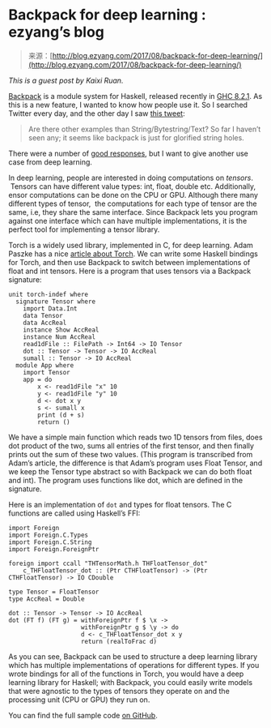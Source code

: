 <!--yml
category: 未分类
date: 2024-07-01 18:16:59
-->

# Backpack for deep learning : ezyang’s blog

> 来源：[http://blog.ezyang.com/2017/08/backpack-for-deep-learning/](http://blog.ezyang.com/2017/08/backpack-for-deep-learning/)

*This is a guest post by Kaixi Ruan.*

[Backpack](https://ghc.haskell.org/trac/ghc/wiki/Backpack) is a module system for Haskell, released recently in [GHC 8.2.1](https://ghc.haskell.org/trac/ghc/blog/ghc-8.2.11-released). As this is a new feature, I wanted to know how people use it. So I searched Twitter every day, and the other day I saw [this tweet](https://twitter.com/Profpatsch/status/897993951852015616):

> Are there other examples than String/Bytestring/Text? So far I haven’t seen any; it seems like backpack is just for glorified string holes.

There were a number of [good responses](https://twitter.com/ezyang/status/897999430196101120), but I want to give another use case from deep learning.

In deep learning, people are interested in doing computations on *tensors*.  Tensors can have different value types: int, float, double etc. Additionally, ensor computations can be done on the CPU or GPU. Although there many different types of tensor,  the computations for each type of tensor are the same, i.e, they share the same interface. Since Backpack lets you program against one interface which can have multiple implementations, it is the perfect tool for implementing a tensor library.

Torch is a widely used library, implemented in C, for deep learning. Adam Paszke has a nice [article about Torch](https://apaszke.github.io/torch-internals.html). We can write some Haskell bindings for Torch, and then use Backpack to switch between implementations of float and int tensors. Here is a program that uses tensors via a Backpack signature:

```
unit torch-indef where
  signature Tensor where
    import Data.Int
    data Tensor
    data AccReal
    instance Show AccReal
    instance Num AccReal
    read1dFile :: FilePath -> Int64 -> IO Tensor
    dot :: Tensor -> Tensor -> IO AccReal
    sumall :: Tensor -> IO AccReal
  module App where
    import Tensor
    app = do
        x <- read1dFile "x" 10
        y <- read1dFile "y" 10
        d <- dot x y
        s <- sumall x
        print (d + s)
        return ()

```

We have a simple main function which reads two 1D tensors from files, does dot product of the two, sums all entries of the first tensor, and then finally prints out the sum of these two values. (This program is transcribed from Adam’s article, the difference is that Adam’s program uses Float Tensor, and we keep the Tensor type abstract so with Backpack we can do both float and int). The program uses functions like dot, which are defined in the signature.

Here is an implementation of `dot` and types for float tensors. The C functions are called using Haskell’s FFI:

```
import Foreign
import Foreign.C.Types
import Foreign.C.String
import Foreign.ForeignPtr

foreign import ccall "THTensorMath.h THFloatTensor_dot"
    c_THFloatTensor_dot :: (Ptr CTHFloatTensor) -> (Ptr CTHFloatTensor) -> IO CDouble

type Tensor = FloatTensor
type AccReal = Double

dot :: Tensor -> Tensor -> IO AccReal
dot (FT f) (FT g) = withForeignPtr f $ \x ->
                    withForeignPtr g $ \y -> do
                    d <- c_THFloatTensor_dot x y
                    return (realToFrac d)

```

As you can see, Backpack can be used to structure a deep learning library which has multiple implementations of operations for different types. If you wrote bindings for all of the functions in Torch, you would have a deep learning library for Haskell; with Backpack, you could easily write models that were agnostic to the types of tensors they operate on and the processing unit (CPU or GPU) they run on.

You can find the full sample code [on GitHub](https://github.com/ezyang/backpack-examples/tree/master/torch).